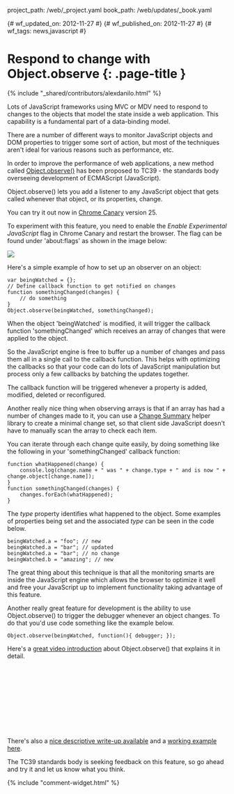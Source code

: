 project_path: /web/_project.yaml
book_path: /web/updates/_book.yaml

{# wf_updated_on: 2012-11-27 #}
{# wf_published_on: 2012-11-27 #}
{# wf_tags: news,javascript #}

# Respond to change with Object.observe {: .page-title }

{% include "_shared/contributors/alexdanilo.html" %}


Lots of JavaScript frameworks using MVC or MDV need to respond to changes to the objects that model the state inside a web application. This capability is a fundamental part of a data-binding model.

There are a number of different ways to monitor JavaScript objects and DOM properties to trigger some sort of action, but most of the techniques aren't ideal for various reasons such as performance, etc.

In order to improve the performance of web applications, a new method called [Object.observe()](http://wiki.ecmascript.org/doku.php?id=harmony:observe) has been proposed to TC39 - the standards body overseeing development of ECMAScript (JavaScript).

Object.observe() lets you add a listener to any JavaScript object that gets called whenever that object, or its properties, change.

You can try it out now in [Chrome Canary](https://tools.google.com/dlpage/chromesxs) version 25.

To experiment with this feature, you need to enable the *Enable Experimental JavaScript* flag in Chrome Canary and restart the browser. The flag can be found under 'about:flags' as shown in the image below:

<img src="/web/updates/images/2012-11-28-respond-to-change-with-object.observe/chrome-flags.jpg"/>


Here's a simple example of how to set up an observer on an object:


    var beingWatched = {};
    // Define callback function to get notified on changes
    function somethingChanged(changes) {
        // do something
    }
    Object.observe(beingWatched, somethingChanged);
    


When the object 'beingWatched' is modified, it will trigger the callback function 'somethingChanged' which receives an array of changes that were applied to the object.

So the JavaScript engine is free to buffer up a number of changes and pass them all in a single call to the callback function. This helps with optimizing the callbacks so that your code can do lots of JavaScript manipulation but process only a few callbacks by batching the updates together.

The callback function will be triggered whenever a property is added, modified, deleted or reconfigured.

Another really nice thing when observing arrays is that if an array has had a number of changes made to it, you can use a [Change Summary](https://github.com/rafaelw/ChangeSummary) helper library to create a minimal change set, so that client side JavaScript doesn't have to manually scan the array to check each item.

You can iterate through each change quite easily, by doing something like the following in your 'somethingChanged' callback function:


    function whatHappened(change) {
        console.log(change.name + " was " + change.type + " and is now " + change.object[change.name]);
    }
    function somethingChanged(changes) {
        changes.forEach(whatHappened);
    }
    


The *type* property identifies what happened to the object. Some examples of properties being set and the associated *type* can be seen in the code below.


    beingWatched.a = "foo"; // new
    beingWatched.a = "bar"; // updated
    beingWatched.a = "bar"; // no change
    beingWatched.b = "amazing"; // new
    


The great thing about this technique is that all the monitoring smarts are inside the JavaScript engine which allows the browser to optimize it well and free your JavaScript up to implement functionality taking advantage of this feature.

Another really great feature for development is the ability to use Object.observe() to trigger the debugger whenever an object changes. To do that you'd use code something like the example below.


    Object.observe(beingWatched, function(){ debugger; });
    


Here's a [great video introduction](https://www.youtube.com/watch?feature=player_embedded&v=VO--VXFJnmE) about Object.observe() that explains it in detail.

<div class="video-wrapper">
  <iframe class="devsite-embedded-youtube-video" data-video-id="VO--VXFJnmE"
          data-autohide="1" data-showinfo="0" frameborder="0" allowfullscreen>
  </iframe>
</div>

There's also a [nice descriptive write-up available](http://weblog.bocoup.com/JavaScript-object-observe/) and a [working example here](http://simpl.info/observe/).

The TC39 standards body is seeking feedback on this feature, so go ahead and try it and let us know what you think.


{% include "comment-widget.html" %}
